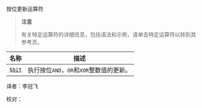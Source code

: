  [ ]()按位更新运算符

[]()

> **注意**
>
> 有关特定运算符的详细信息，包括语法和示例，请单击特定运算符以转到其参考页。

| 名称       | 描述                                     |
| ---------- | ---------------------------------------- |
| [`$bit`]() | 执行按位`AND`，`OR`和`XOR`整数值的更新。 |



译者：李冠飞

校对：